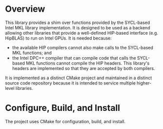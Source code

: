 <!---
Copyright 2021-2022 UT-Battelle
See LICENSE.txt in the root of the source distribution for license info.
-->

# Overview

This library provides a shim over functions provided by the SYCL-based Intel
MKL library implementation.  It is designed to be used as a backend allowing
other libraries that provide a well-defined HIP-based interface (e.g. HipBLAS)
to run on Intel GPUs.  It is needed because:
* the available HIP compilers cannot also make calls to the SYCL-based MKL functions; and
* the Intel DPC++ compiler that can compile code that calls the SYCL-based MKL
functions cannot compile the HIP headers.
This library's headers are implemented so that they are accepted by both compilers.

It is implemented as a distinct CMake project and maintained in a distinct 
source code repository because it is intended to service multiple 
higher-level libraries.

# Configure, Build, and Install

The project uses CMake for configuration, build, and install.

